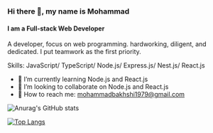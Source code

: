 ### Hi there 👋, my name is Mohammad
#### I am a Full-stack Web Developer

A developer, focus on web programming.
hardworking, diligent, and dedicated. I put
teamwork as the first priority.

Skills: JavaScript/ TypeScript/ Node.js/ Express.js/ Nest.js/ React.js


- :monocle_face: I’m currently learning Node.js and React.js 
- :handshake: I’m looking to collaborate on Node.js and React.js
- :email: How to reach me: mohammadbakhshi1979@gmail.com 

![Anurag's GitHub stats](https://github-readme-stats.vercel.app/api?username=mohammad-bakhshi&show_icons=true&theme=radical)

[![Top Langs](https://github-readme-stats.vercel.app/api/top-langs/?username=mohammad-bakhshi&theme=radical&exclude_repo=github-readme-stats,saeedghofrani.github.io)](https://github.com/saeedghofrani/github-readme-stats)
